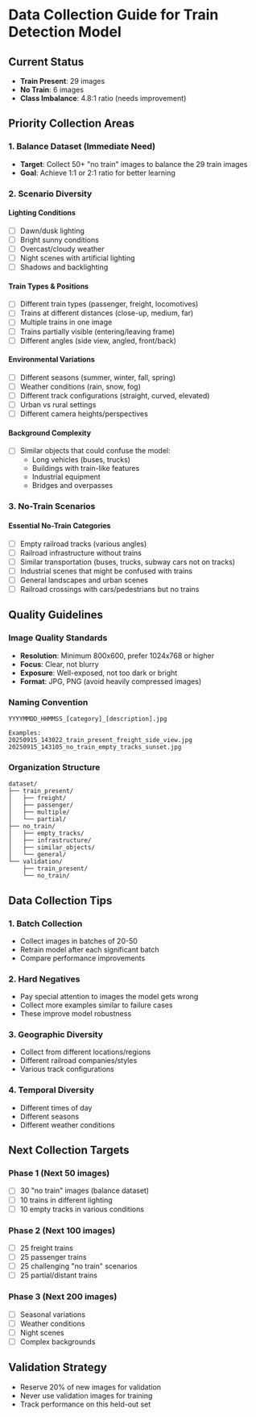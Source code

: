 # Data Collection Guide for Train Detection Model

## Current Status
- **Train Present**: 29 images
- **No Train**: 6 images  
- **Class Imbalance**: 4.8:1 ratio (needs improvement)

## Priority Collection Areas

### 1. Balance Dataset (Immediate Need)
- **Target**: Collect 50+ "no train" images to balance the 29 train images
- **Goal**: Achieve 1:1 or 2:1 ratio for better learning

### 2. Scenario Diversity

#### Lighting Conditions
- [ ] Dawn/dusk lighting
- [ ] Bright sunny conditions  
- [ ] Overcast/cloudy weather
- [ ] Night scenes with artificial lighting
- [ ] Shadows and backlighting

#### Train Types & Positions
- [ ] Different train types (passenger, freight, locomotives)
- [ ] Trains at different distances (close-up, medium, far)
- [ ] Multiple trains in one image
- [ ] Trains partially visible (entering/leaving frame)
- [ ] Different angles (side view, angled, front/back)

#### Environmental Variations
- [ ] Different seasons (summer, winter, fall, spring)
- [ ] Weather conditions (rain, snow, fog)
- [ ] Different track configurations (straight, curved, elevated)
- [ ] Urban vs rural settings
- [ ] Different camera heights/perspectives

#### Background Complexity
- [ ] Similar objects that could confuse the model:
  - Long vehicles (buses, trucks)
  - Buildings with train-like features
  - Industrial equipment
  - Bridges and overpasses

### 3. No-Train Scenarios

#### Essential No-Train Categories
- [ ] Empty railroad tracks (various angles)
- [ ] Railroad infrastructure without trains
- [ ] Similar transportation (buses, trucks, subway cars not on tracks)
- [ ] Industrial scenes that might be confused with trains
- [ ] General landscapes and urban scenes
- [ ] Railroad crossings with cars/pedestrians but no trains

## Quality Guidelines

### Image Quality Standards
- **Resolution**: Minimum 800x600, prefer 1024x768 or higher
- **Focus**: Clear, not blurry
- **Exposure**: Well-exposed, not too dark or bright
- **Format**: JPG, PNG (avoid heavily compressed images)

### Naming Convention
```
YYYYMMDD_HHMMSS_[category]_[description].jpg

Examples:
20250915_143022_train_present_freight_side_view.jpg
20250915_143105_no_train_empty_tracks_sunset.jpg
```

### Organization Structure
```
dataset/
├── train_present/
│   ├── freight/
│   ├── passenger/
│   ├── multiple/
│   └── partial/
├── no_train/
│   ├── empty_tracks/
│   ├── infrastructure/
│   ├── similar_objects/
│   └── general/
└── validation/
    ├── train_present/
    └── no_train/
```

## Data Collection Tips

### 1. Batch Collection
- Collect images in batches of 20-50
- Retrain model after each significant batch
- Compare performance improvements

### 2. Hard Negatives
- Pay special attention to images the model gets wrong
- Collect more examples similar to failure cases
- These improve model robustness

### 3. Geographic Diversity
- Collect from different locations/regions
- Different railroad companies/styles
- Various track configurations

### 4. Temporal Diversity
- Different times of day
- Different seasons
- Different weather conditions

## Next Collection Targets

### Phase 1 (Next 50 images)
- [ ] 30 "no train" images (balance dataset)
- [ ] 10 trains in different lighting
- [ ] 10 empty tracks in various conditions

### Phase 2 (Next 100 images)  
- [ ] 25 freight trains
- [ ] 25 passenger trains
- [ ] 25 challenging "no train" scenarios
- [ ] 25 partial/distant trains

### Phase 3 (Next 200 images)
- [ ] Seasonal variations
- [ ] Weather conditions
- [ ] Night scenes
- [ ] Complex backgrounds

## Validation Strategy
- Reserve 20% of new images for validation
- Never use validation images for training
- Track performance on this held-out set